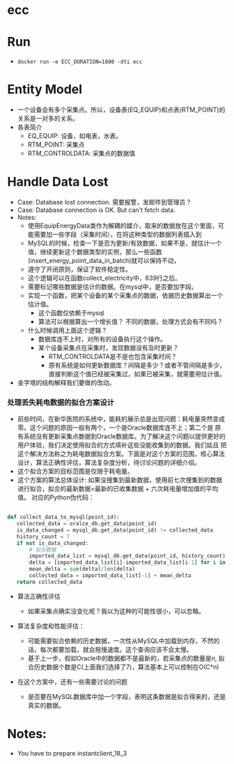 # ecc

# Run
* `docker run -e ECC_DURATION=1800 -dti ecc`

# Entity Model
* 一个设备会有多个采集点。所以，设备表(EQ_EQUIP)和点表(RTM_POINT)的关系是一对多的关系。
* 各表简介
    * EQ_EQUIP: 设备，如电表，水表。
    * RTM_POINT: 采集点
    * RTM_CONTROLDATA: 采集点的数据值

# Handle Data Lost
* Case: Database lost connection. 需要报警，发邮件到管理员？
* Case: Database connection is OK. But can't fetch data.
* Notes:
    * 使用EquipEnergyData类作为解耦的媒介，取来的数据放在这个里面，可能需要加一些字段（采集时间），在将这种类型的数据列表插入到
    * MySQL的时候，检查一下是否为更新/有效数据，如果不是，就估计一个值，继续更新这个数据类型的实例，那么一些函数(insert_energy_point_data_in_batch)就可以保持不动，
    * 遵守了开闭原则，保证了软件稳定性。
    * 这个逻辑可以在函数collect_electricity中，639行之后。
    * 需要标记哪些数据是估计的数据。在mysql中，是否要加字段。
    * 实现一个函数，把某个设备的某个采集点的数据，依据历史数据算出一个估计值。
        * 这个函数仅依赖于mysql
        * 算法可以根据算出一个增长值？ 不同的数据，处理方式会有不同吗？
    * 什么时候调用上面这个逻辑？
        * 数据库连不上时，对所有的设备执行这个操作。
        * 某个设备采集点在采集时，发现数据没有及时更新？
            * RTM_CONTROLDATA是不是也包含采集时间？
            * 原有系统是如何更新数据库？间隔是多少？或者不管间隔是多少，直接判断这个值已经被采集过，如果已被采集，就需要用估计值。
 * 金字塔的结构解释我们要做的改动。
 
 ### 处理丢失耗电数据的拟合方案设计
 * 前些时间，在新华医院的系统中，能耗的展示总是出现问题：耗电量突然变成零。这个问题的原因一般有两个，一个是Oracle数据库连不上；第二个是
 原有系统没有更新采集点数据到Oracle数据库。为了解决这个问题以提供更好的用户体验，我们决定使用拟合的方式填补这些没能收集到的数据。我们姑且
 把这个解决方法称之为耗电数据拟合方案。下面是对这个方案的范围，核心算法设计，算法正确性评估，算法复杂度分析，待讨论问题的详细介绍。
 * 这个拟合方案的目标范围是仅限于耗电量。
 * 这个方案的算法总体设计: 如果没搜集到最新数据，使用前七次搜集到的数据进行拟合，拟合的最新数据=最新的已收集数据 + 六次耗电量增加值的平均值。
 对应的Python伪代码：
 
 ```python
         
def collect_data_to_mysql(point_id):
    collected_data = oralce_db.get_data(point_id)
    is_data_changed = mysql_db.get_data(point_id) != collected_data
    history_count = 7
    if not is_data_changed:
        # 拟合数据 
        imported_data_list = mysql_db.get_data(point_id, history_count)
        delta = [imported_data_list[i]-imported_data_list[i-1] for i in range(1,len(imported_data_list))]
        mean_delta = sum(delta)/len(delta)
        collected_data = imported_data_list[-1] + mean_delta
    return collected_data      
```

 * 算法正确性评估
    * 如果采集点确实没变化呢？我以为这种的可能性很小，可以忽略。
    
 * 算法复杂度和性能评估：
    * 可能需要拟合依赖的历史数据，一次性从MySQL中加载到内存，不然的话，每次都要加载，就会拖慢速度。这个查询应该不会太慢。
    * 基于上一步，假如Oracle中的数据都不是最新的，若采集点的数量是n, 拟合历史数据个数是C(上面我们选择了7)，算法基本上可以控制在O(C*n)

 * 在这个方案中，还有一些需要讨论的问题
    * 是否要在MySQL数据库中加一个字段，表明这条数据是拟合得来的，还是真实的数据。
 

# Notes:
* You have to prepare instantclient\_18\_3
